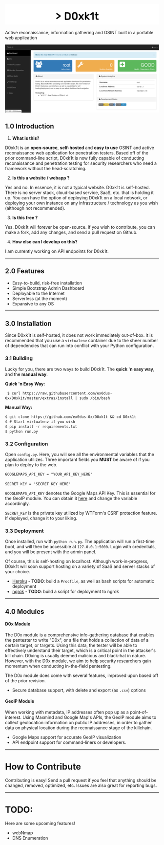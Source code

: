 ![logo](/extras/logo.png)

Active reconaissance, information gathering and OSINT built in a portable web application


![logo](/extras/screenshot.png)


## 1.0 Introduction

1. __What is this?__

D0xk1t is an __open-source__, __self-hosted__ and __easy to use__ OSINT and active reconaissance web application for penetration testers. Based off of the prior command-line script, D0xk1t is now fully capable of conducting reconaissance and penetration testing for security researchers who need a framework without the 
head-scratching.

2. __Is this a website / webapp ?__

Yes and no. In essence, it is not a typical website. D0xk1t is self-hosted. There is no server stack, cloud-based service, SaaS, etc. that is holding it up. You can have the option of deploying D0xk1t on a local network, or deploying
your own instance on any infrastructure / technology as you wish (although not recommended).

3. __Is this free ?__

Yes. D0xk1t will forever be open-source. If you wish to contribute, you can make a fork, add any changes, and send a pull request on Github.

4. __How else can I develop on this?__

I am currently working on API endpoints for D0xk1t. 

---

## 2.0 Features

* Easy-to-build, risk-free installation
* Simple Bootstrap Admin Dashboard
* Deployable to the Internet
* Serverless (at the moment)
* Expansive to any OS

---

## 3.0 Installation 

Since D0xk1t is self-hosted, it does not work immediately out-of-box. It is recommended that you use a `virtualenv` container due to the sheer number of dependencies that can run into conflict with your Python configuration.

### 3.1 Building

Lucky for you, there are two ways to build D0xk1t. The __quick 'n easy way__, and the __manual way__.

__Quick 'n Easy Way:__

     $ curl https://raw.githubusercontent.com/ex0dus-0x/D0xk1t/master/extras/install | sudo /bin/bash 

__Manual Way:__

    $ git clone https://github.com/ex0dus-0x/D0xk1t && cd D0xk1t
    $ # Start virtualenv if you wish
    $ pip install -r requirements.txt
    $ python run.py

### 3.2 Configuration

Open `config.py`. Here, you will see all the environmental variables that the application utilizes. Three important fields you __MUST__ be aware of if you plan to deploy to the web.

    GOOGLEMAPS_API_KEY = "YOUR_API_KEY_HERE"

    SECRET_KEY = 'SECRET_KEY_HERE'
    
`GOOGLEMAPS_API_KEY` denotes the Google Maps API Key. This is essential for the GeoIP module. You can obtain it [here](https://developers.google.com/maps/) and change the variable accordingly.

`SECRET_KEY` is the private key utilized by WTForm's CSRF protection feature. If deployed, change it to your liking.


### 3.3 Deployment

Once installed, run with `python run.py`. The application will run a first-time boot, and will then be accessible at `127.0.0.1:5000`. Login with credentials, and you will be present with the admin panel.

Of course, this is self-hosting on localhost. Although work-in-progress, D0xk1t will soon support hosting on a variety of SaaS and server stacks of your choice.

* [Heroku](https://www.heroku.com/) - __TODO__: build a `Procfile`, as well as bash scripts for automatic deployment
* [ngrok](https://ngrok.com/) - __TODO__: build a script for deployment to ngrok

---

## 4.0 Modules

#### D0x Module

The D0x module is a comprehensive info-gathering database that enables the pentester to write "D0x", or a file that holds a collection of data of a certain target, or targets.
Using this data, the tester will be able to effectively understand their target, which is a critical point in the attacker's kill chain. D0xing is usually deemed malicious and black-hat in nature. However, with the D0x module, we aim to help security researchers gain momentum when conducting in-the-field pentesting. 

The D0x module does come with several features, improved upon based off of the prior revision. 

* Secure database support, with delete and export (as `.csv`) options

#### GeoIP Module 

When working with metadata, IP addresses often pop up as a point-of-interest. Using Maxmind and Google Map's APIs, the GeoIP module aims to collect geolocation information on public IP addresses, in order to gather data on physical location during
the reconaissance stage of the killchain.

* Google Maps support for accurate GeoIP visualization
* API endpoint support for command-liners or developers.

---

# How to Contribute

Contributing is easy! Send a pull request if you feel that anything should be changed, removed, optimized, etc. Issues are also great for reporting bugs. 

---

# TODO:

Here are some upcoming features!

* webNmap
* DNS Enumeration
